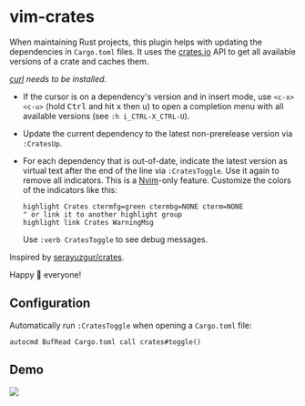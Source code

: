 # vim-crates

When maintaining Rust projects, this plugin helps with updating the dependencies
in `Cargo.toml` files. It uses the [crates.io](https://crates.io) API to get all
available versions of a crate and caches them.

_[curl](https://curl.haxx.se) needs to be installed._

- If the cursor is on a dependency's version and in insert mode, use
  `<c-x><c-u>` (hold <kbd>Ctrl</kbd> and hit <kbd>x</kbd> then <kbd>u</kbd>) to
  open a completion menu with all available versions (see `:h i_CTRL-X_CTRL-U`).
- Update the current dependency to the latest non-prerelease version via
  `:CratesUp`.
- For each dependency that is out-of-date, indicate the latest version as
  virtual text after the end of the line via `:CratesToggle`. Use it again to
  remove all indicators. This is a
  [Nvim](https://github.com/neovim/neovim/)-only feature. Customize the colors
  of the indicators like this:

    ```vim
    highlight Crates ctermfg=green ctermbg=NONE cterm=NONE
    " or link it to another highlight group
    highlight link Crates WarningMsg
    ```
  Use `:verb CratesToggle` to see debug messages.

Inspired by [serayuzgur/crates](https://github.com/serayuzgur/crates).

Happy 🦀 everyone!

## Configuration

Automatically run `:CratesToggle` when opening a `Cargo.toml` file:

```vim
autocmd BufRead Cargo.toml call crates#toggle()
```

## Demo

![](https://raw.githubusercontent.com/mhinz/vim-crates/master/demo.gif)

